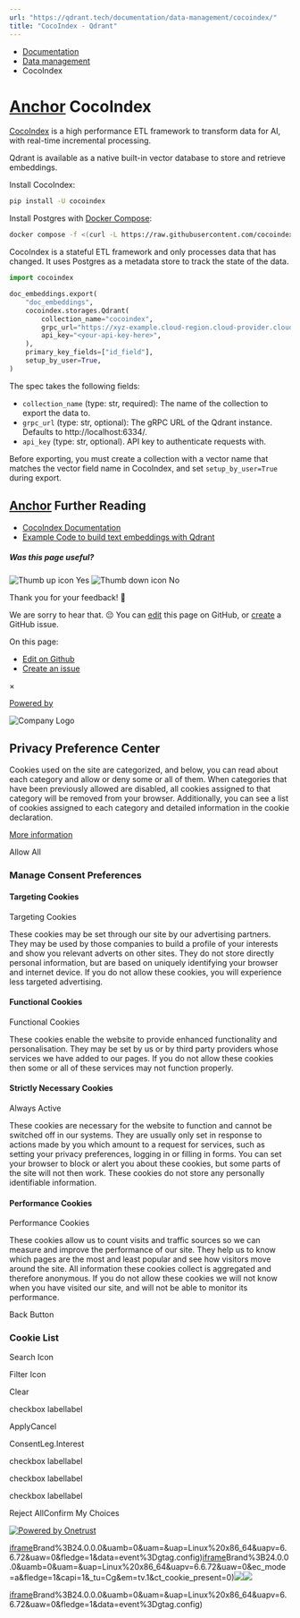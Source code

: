 ```yaml
---
url: "https://qdrant.tech/documentation/data-management/cocoindex/"
title: "CocoIndex - Qdrant"
---
```


- [Documentation](https://qdrant.tech/documentation/)
- [Data management](https://qdrant.tech/documentation/data-management/)
- CocoIndex

# [Anchor](https://qdrant.tech/documentation/data-management/cocoindex/\#cocoindex) CocoIndex

[CocoIndex](https://cocoindex.com/) is a high performance ETL framework to transform data for AI, with real-time incremental processing.

Qdrant is available as a native built-in vector database to store and retrieve embeddings.

Install CocoIndex:

```bash
pip install -U cocoindex

```

Install Postgres with [Docker Compose](https://docs.docker.com/compose/install/):

```bash
docker compose -f <(curl -L https://raw.githubusercontent.com/cocoindex-io/cocoindex/refs/heads/main/dev/postgres.yaml) up -d

```

CocoIndex is a stateful ETL framework and only processes data that has changed. It uses Postgres as a metadata store to track the state of the data.

```python
import cocoindex

doc_embeddings.export(
    "doc_embeddings",
    cocoindex.storages.Qdrant(
        collection_name="cocoindex",
        grpc_url="https://xyz-example.cloud-region.cloud-provider.cloud.qdrant.io:6334/",
        api_key="<your-api-key-here>",
    ),
    primary_key_fields=["id_field"],
    setup_by_user=True,
)

```

The spec takes the following fields:

- `collection_name` (type: str, required): The name of the collection to export the data to.
- `grpc_url` (type: str, optional): The gRPC URL of the Qdrant instance. Defaults to http://localhost:6334/.
- `api_key` (type: str, optional). API key to authenticate requests with.

Before exporting, you must create a collection with a vector name that matches the vector field name in CocoIndex, and set `setup_by_user=True` during export.

## [Anchor](https://qdrant.tech/documentation/data-management/cocoindex/\#further-reading) Further Reading

- [CocoIndex Documentation](https://cocoindex.io/docs/ops/storages#qdrant)
- [Example Code to build text embeddings with Qdrant](https://github.com/cocoindex-io/cocoindex/tree/main/examples/text_embedding_qdrant)

##### Was this page useful?

![Thumb up icon](https://qdrant.tech/icons/outline/thumb-up.svg)
Yes
![Thumb down icon](https://qdrant.tech/icons/outline/thumb-down.svg)
No

Thank you for your feedback! 🙏

We are sorry to hear that. 😔 You can [edit](https://qdrant.tech/github.com/qdrant/landing_page/tree/master/qdrant-landing/content/documentation/data-management/cocoindex.md) this page on GitHub, or [create](https://github.com/qdrant/landing_page/issues/new/choose) a GitHub issue.

On this page:

- [Edit on Github](https://github.com/qdrant/landing_page/tree/master/qdrant-landing/content/documentation/data-management/cocoindex.md)
- [Create an issue](https://github.com/qdrant/landing_page/issues/new/choose)

×

[Powered by](https://qdrant.tech/)

![Company Logo](https://cdn.cookielaw.org/logos/static/ot_company_logo.png)

## Privacy Preference Center

Cookies used on the site are categorized, and below, you can read about each category and allow or deny some or all of them. When categories that have been previously allowed are disabled, all cookies assigned to that category will be removed from your browser.
Additionally, you can see a list of cookies assigned to each category and detailed information in the cookie declaration.


[More information](https://qdrant.tech/legal/privacy-policy/#cookies-and-web-beacons)

Allow All

### Manage Consent Preferences

#### Targeting Cookies

Targeting Cookies

These cookies may be set through our site by our advertising partners. They may be used by those companies to build a profile of your interests and show you relevant adverts on other sites. They do not store directly personal information, but are based on uniquely identifying your browser and internet device. If you do not allow these cookies, you will experience less targeted advertising.

#### Functional Cookies

Functional Cookies

These cookies enable the website to provide enhanced functionality and personalisation. They may be set by us or by third party providers whose services we have added to our pages. If you do not allow these cookies then some or all of these services may not function properly.

#### Strictly Necessary Cookies

Always Active

These cookies are necessary for the website to function and cannot be switched off in our systems. They are usually only set in response to actions made by you which amount to a request for services, such as setting your privacy preferences, logging in or filling in forms. You can set your browser to block or alert you about these cookies, but some parts of the site will not then work. These cookies do not store any personally identifiable information.

#### Performance Cookies

Performance Cookies

These cookies allow us to count visits and traffic sources so we can measure and improve the performance of our site. They help us to know which pages are the most and least popular and see how visitors move around the site. All information these cookies collect is aggregated and therefore anonymous. If you do not allow these cookies we will not know when you have visited our site, and will not be able to monitor its performance.

Back Button

### Cookie List

Search Icon

Filter Icon

Clear

checkbox labellabel

ApplyCancel

ConsentLeg.Interest

checkbox labellabel

checkbox labellabel

checkbox labellabel

Reject AllConfirm My Choices

[![Powered by Onetrust](https://cdn.cookielaw.org/logos/static/powered_by_logo.svg)](https://www.onetrust.com/products/cookie-consent/)

[iframe](https://td.doubleclick.net/td/rul/10862264272?random=1748573692289&cv=11&fst=1748573692289&fmt=3&bg=ffffff&guid=ON&async=1&gtm=45be55s2v9117590405z8898302740za200zb898302740&gcd=13l3l3l3l1l1&dma=0&tag_exp=101509157~102938614~103116026~103130498~103130500~103200004~103233427~103252644~103252646~103351869~103351871~104481633~104481635~104559073~104559075&ptag_exp=101509157~103116026~103130498~103130500~103200004~103233427~103252644~103252646~103351869~103351871~104481633~104481635~104559073~104559075~104612245~104612247&u_w=1280&u_h=1024&url=https%3A%2F%2Fqdrant.tech%2Fdocumentation%2Fdata-management%2Fcocoindex%2F&hn=www.googleadservices.com&frm=0&tiba=CocoIndex%20-%20Qdrant&npa=0&pscdl=noapi&auid=1054113207.1748573692&uaa=x86&uab=64&uafvl=Google%2520Chrome%3B137.0.7151.55%7CChromium%3B137.0.7151.55%7CNot%252FA)Brand%3B24.0.0.0&uamb=0&uam=&uap=Linux%20x86_64&uapv=6.6.72&uaw=0&fledge=1&data=event%3Dgtag.config)[iframe](https://td.doubleclick.net/td/rul/10862264272?random=1748573692264&cv=11&fst=1748573692264&fmt=3&bg=ffffff&guid=ON&async=1&gcl_ctr=1&gtm=45be55s2v9117590405z8898302740za200zb898302740&gcd=13l3l3l3l1l1&dma=0&tag_exp=101509157~102938614~103116026~103130498~103130500~103200004~103233427~103252644~103252646~103351869~103351871~104481633~104481635~104559073~104559075&ptag_exp=101509157~103116026~103130498~103130500~103200004~103233427~103252644~103252646~103351869~103351871~104481633~104481635~104559073~104559075~104612245~104612247&u_w=1280&u_h=1024&url=https%3A%2F%2Fqdrant.tech%2Fdocumentation%2Fdata-management%2Fcocoindex%2F&label=_FJrCMev-7EDEND_w7so&hn=www.googleadservices.com&frm=0&tiba=CocoIndex%20-%20Qdrant&value=0&bttype=purchase&npa=0&pscdl=noapi&auid=1054113207.1748573692&uaa=x86&uab=64&uafvl=Google%2520Chrome%3B137.0.7151.55%7CChromium%3B137.0.7151.55%7CNot%252FA)Brand%3B24.0.0.0&uamb=0&uam=&uap=Linux%20x86_64&uapv=6.6.72&uaw=0&ec_mode=a&fledge=1&capi=1&_tu=Cg&em=tv.1&ct_cookie_present=0)![](https://t.co/1/i/adsct?bci=4&dv=America%2FAdak%26en-US%2Cen%26Google%20Inc.%26Linux%20x86_64%26255%261280%261024%264%2624%261280%261024%260%26na&eci=3&event=%7B%7D&event_id=0f35c494-b04b-487d-9f42-ce2f50fd34b0&integration=advertiser&p_id=Twitter&p_user_id=0&pl_id=c1b878cb-f4f7-4907-92f1-00b27545599e&tw_document_href=https%3A%2F%2Fqdrant.tech%2Fdocumentation%2Fdata-management%2Fcocoindex%2F&tw_iframe_status=0&txn_id=o81g6&type=javascript&version=2.3.33)![](https://analytics.twitter.com/1/i/adsct?bci=4&dv=America%2FAdak%26en-US%2Cen%26Google%20Inc.%26Linux%20x86_64%26255%261280%261024%264%2624%261280%261024%260%26na&eci=3&event=%7B%7D&event_id=0f35c494-b04b-487d-9f42-ce2f50fd34b0&integration=advertiser&p_id=Twitter&p_user_id=0&pl_id=c1b878cb-f4f7-4907-92f1-00b27545599e&tw_document_href=https%3A%2F%2Fqdrant.tech%2Fdocumentation%2Fdata-management%2Fcocoindex%2F&tw_iframe_status=0&txn_id=o81g6&type=javascript&version=2.3.33)

[iframe](https://td.doubleclick.net/td/rul/10862264272?random=1748573693368&cv=11&fst=1748573693368&fmt=3&bg=ffffff&guid=ON&async=1&gtm=45be55s2v9117590405za200zb898302740&gcd=13l3l3l3l1l1&dma=0&tag_exp=101509157~102938614~103116026~103130498~103130500~103200004~103233427~103252644~103252646~103351869~103351871~104481633~104481635~104559073~104559075&ptag_exp=101509157~103116026~103130498~103130500~103200004~103233427~103252644~103252646~103351869~103351871~104481633~104481635~104559073~104559075~104612245~104612247&u_w=1280&u_h=1024&url=https%3A%2F%2Fqdrant.tech%2Fdocumentation%2Fdata-management%2Fcocoindex%2F&hn=www.googleadservices.com&frm=0&tiba=CocoIndex%20-%20Qdrant&did=dZTQ1Zm&gdid=dZTQ1Zm&npa=0&pscdl=noapi&auid=1054113207.1748573692&uaa=x86&uab=64&uafvl=Google%2520Chrome%3B137.0.7151.55%7CChromium%3B137.0.7151.55%7CNot%252FA)Brand%3B24.0.0.0&uamb=0&uam=&uap=Linux%20x86_64&uapv=6.6.72&uaw=0&fledge=1&data=event%3Dgtag.config)